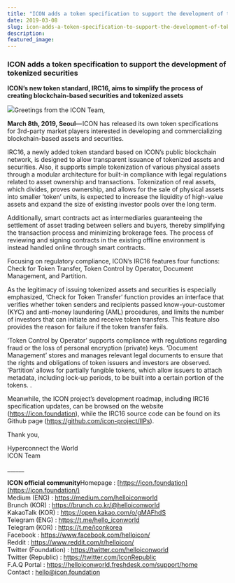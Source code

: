 ```yaml
---
title: "ICON adds a token specification to support the development of tokenized securities"
date: 2019-03-08
slug: icon-adds-a-token-specification-to-support-the-development-of-tokenized-securities-58b773607c13
description:
featured_image:
---
```


### **ICON adds a token specification to support the development of tokenized securities**

**ICON’s new token standard, IRC16, aims to simplify the process of creating blockchain-based securities and tokenized assets**

![](https://cdn-images-1.medium.com/max/800/1*paNviLgdblPZ6Gh4ZXKsLA.png)Greetings from the ICON Team,

**March 8th, 2019, Seoul**— ICON has released its own token specifications for 3rd-party market players interested in developing and commercializing blockchain-based assets and securities.

IRC16, a newly added token standard based on ICON’s public blockchain network, is designed to allow transparent issuance of tokenized assets and securities. Also, it supports simple tokenization of various physical assets through a modular architecture for built-in compliance with legal regulations related to asset ownership and transactions. Tokenization of real assets, which divides, proves ownership, and allows for the sale of physical assets into smaller ‘token’ units, is expected to increase the liquidity of high-value assets and expand the size of existing investor pools over the long term.

Additionally, smart contracts act as intermediaries guaranteeing the settlement of asset trading between sellers and buyers, thereby simplifying the transaction process and minimizing brokerage fees. The process of reviewing and signing contracts in the existing offline environment is instead handled online through smart contracts.

Focusing on regulatory compliance, ICON’s IRC16 features four functions: Check for Token Transfer, Token Control by Operator, Document Management, and Partition.

As the legitimacy of issuing tokenized assets and securities is especially emphasized, ‘Check for Token Transfer’ function provides an interface that verifies whether token senders and recipients passed know-your-customer (KYC) and anti-money laundering (AML) procedures, and limits the number of investors that can initiate and receive token transfers. This feature also provides the reason for failure if the token transfer fails.

‘Token Control by Operator’ supports compliance with regulations regarding fraud or the loss of personal encryption (private) keys. ‘Document Management’ stores and manages relevant legal documents to ensure that the rights and obligations of token issuers and investors are observed. ‘Partition’ allows for partially fungible tokens, which allow issuers to attach metadata, including lock-up periods, to be built into a certain portion of the tokens. .

Meanwhile, the ICON project’s development roadmap, including IRC16 specification updates, can be browsed on the website (<https://icon.foundation>), while the IRC16 source code can be found on its Github page (<https://github.com/icon-project/IIPs>).

Thank you,

Hyperconnect the World  
ICON Team

\_\_\_\_\_\_

**ICON official community**Homepage : [https://icon.foundation](https://icon.foundation/)  
Medium (ENG) : <https://medium.com/helloiconworld>  
Brunch (KOR) : <https://brunch.co.kr/@helloiconworld>  
KakaoTalk (KOR) : <https://open.kakao.com/o/gMAFhdS>  
Telegram (ENG) : <https://t.me/hello_iconworld>  
Telegram (KOR) : <https://t.me/iconkorea>  
Facebook : <https://www.facebook.com/helloicon/>  
Reddit : <https://www.reddit.com/r/helloicon/>  
Twitter (Foundation) : <https://twitter.com/helloiconworld>  
Twitter (Republic) : <https://twitter.com/IconRepublic>  
F.A.Q Portal : <https://helloiconworld.freshdesk.com/support/home>  
Contact : [hello@icon.foundation](http://hello@icon.foundation)

